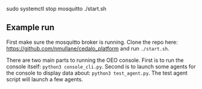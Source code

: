 sudo systemctl stop mosquitto
 ./start.sh

## Example run
First make sure the mosquitto broker is running. Clone the repo here: https://github.com/nmullane/cedalo_platform and run `./start.sh`.

There are two main parts to running the OEO console. First is to run the console itself: `python3 console_cli.py`. Second is to launch some agents for the console to display data about: `python3 test_agent.py`. The test agent script will launch a few agents.